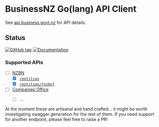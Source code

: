 # BusinessNZ Go(lang) API Client

See [api.business.govt.nz](https://api.business.govt.nz/) for API details.

## Status


[![GitHub tag](https://img.shields.io/github/tag/ryankurte/go-businessnz.svg)](https://github.com/ryankurte/go-businessnz)
[![Documentation](https://img.shields.io/badge/docs-godoc-blue.svg)](https://godoc.org/github.com/ryankurte/go-businessnz/lib)


### Supported APIs

- [ ] [NZBN](https://api.business.govt.nz/api/apis/info?name=NZBN&version=v4&provider=mbiecreator)
  - [x] [`/entities`](https://api.business.govt.nz/api/apis/info?name=NZBN&version=v4&provider=mbiecreator#!/Entities/EntitiesGet)
  - [x] [`/entities/{nzbn}`](https://api.business.govt.nz/api/apis/info?name=NZBN&version=v4&provider=mbiecreator#!/Entities/EntitiesByNzbnGet)
- [ ] [Companies Office](https://api.business.govt.nz/api/apis/info?name=Companies&version=v1.2&provider=mbiecreator)
  - [ ] ...


At the moment these are artisanal and hand crafted... it might be worth investigating swagger generation for the rest of them. If you need support for another endpoint, please feel free to raise a PR!
